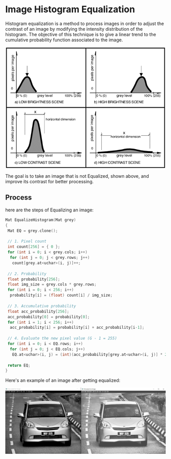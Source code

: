 # Image Histogram Equalization

Histogram equalization is a method to process images in order to adjust the contrast of an image by modifying the intensity distribution of the histogram. The objective of this technique is to give a linear trend to the cumulative probability function associated to the image.

![Images' histogram](../../../Snippets/C++/CV/Image%20Histogram%20Equalization/Images'%20histogram.png)

The goal is to take an image that is not Equalized, shown above, and improve its contrast for better processing.

## Process

here are the steps of Equalizing an image:

```c++
Mat EqualizeHistogram(Mat grey)
{
 Mat EQ = grey.clone();

 // 1. Pixel count
 int count[256] = { 0 };
 for (int i = 0; i < grey.cols; i++)
  for (int j = 0; j < grey.rows; j++)
   count[grey.at<uchar>(i, j)]++;
 
 // 2. Probability
 float probability[256];
 float img_size = grey.cols * grey.rows;
 for (int i = 0; i < 256; i++)
  probability[i] = (float) count[i] / img_size;

 // 3. Accumulative probability
 float acc_probability[256];
 acc_probability[0] = probability[0];
 for (int i = 1; i < 256; i++)
  acc_probability[i] = probability[i] + acc_probability[i-1];

 // 4. Evaluate the new pixel value (G - 1 = 255)
 for (int i = 0; i < EQ.rows; i++)
  for (int j = 0; j < EQ.cols; j++)
   EQ.at<uchar>(i, j) = (int)(acc_probability[grey.at<uchar>(i, j)] * 255);
 
 return EQ;
}
```

Here's an example of an image after getting equalized:

![Images' histogram](../../../Snippets/C++/CV/Image%20Histogram%20Equalization/Equalized%20image.jpg)
